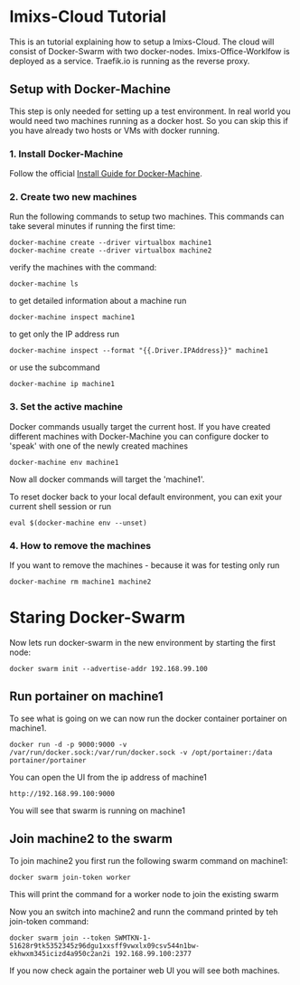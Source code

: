 # Imixs-Cloud Tutorial

This is an tutorial explaining how to setup a Imixs-Cloud.
The cloud will consist of Docker-Swarm with two docker-nodes. Imixs-Office-Worklfow is deployed as a service.
Traefik.io is running as the reverse proxy. 

## Setup with Docker-Machine

This step is only needed for setting up a test environment. In real world you would need two machines running as a docker host. 
So you can skip this if you have already two hosts or VMs with docker running.


### 1. Install Docker-Machine
   
   Follow the official [Install Guide for Docker-Machine](https://docs.docker.com/machine/install-machine/).
   
### 2. Create two new machines

   Run the following commands to setup two machines. This commands can take several minutes if running the first time:
   
    docker-machine create --driver virtualbox machine1
    docker-machine create --driver virtualbox machine2  
   
   verify the machines with the command:
   
    docker-machine ls

   to get detailed information about a machine run 
   
    docker-machine inspect machine1

   to get only the IP address run
   
    docker-machine inspect --format "{{.Driver.IPAddress}}" machine1
 
   or use the subcommand
   
    docker-machine ip machine1

### 3. Set the active machine

   Docker commands usually target the current host. If you have created different machines with Docker-Machine you can configure docker to 'speak' with one of the newly created machines
   
    docker-machine env machine1

Now all docker commands will target the 'machine1'.

To reset docker back to your local default environment, you can exit your current shell session or run 

    eval $(docker-machine env --unset)

### 4. How to remove the machines
   
   If you want to remove the machines - because it was for testing only run
   
    docker-machine rm machine1 machine2


# Staring Docker-Swarm

Now lets run docker-swarm in the new environment by starting the first node:

    docker swarm init --advertise-addr 192.168.99.100
    

## Run portainer on machine1

To see what is going on we can now run the docker container portainer on machine1. 

	docker run -d -p 9000:9000 -v /var/run/docker.sock:/var/run/docker.sock -v /opt/portainer:/data portainer/portainer

You can open the UI from the ip address of machine1

    http://192.168.99.100:9000

You will see that swarm is running on machine1    


## Join machine2 to the swarm

To join machine2 you first run the following swarm command on machine1:

	docker swarm join-token worker
 
 This will print the command for a worker node to join the existing swarm
 
Now you an switch into machine2 and runn the command printed by teh join-token command:


	docker swarm join --token SWMTKN-1-51628r9tk5352345z96dgu1xxsff9vwxlx09csv544n1bw-ekhwxm345icizd4a950c2an2i 192.168.99.100:2377
 
If you now check again the portainer web UI you will see both machines.
